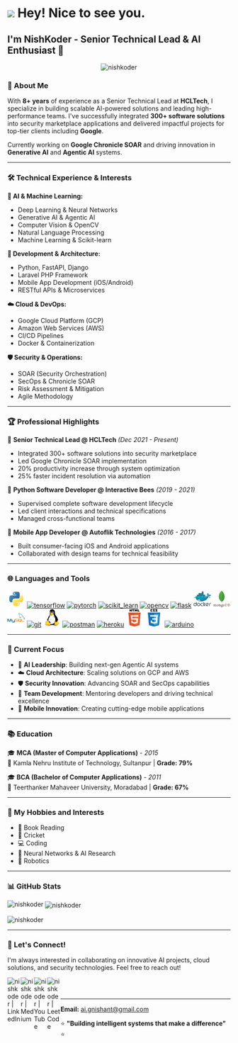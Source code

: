 # <img src="https://emojis.slackmojis.com/emojis/images/1531849430/4246/blob-sunglasses.gif?1531849430" width="30"/> Hey! Nice to see you.

## I'm NishKoder - Senior Technical Lead & AI Enthusiast 🚀

<p align="center">
  <img src="https://komarev.com/ghpvc/?username=nishkoder&label=Profile%20views&color=0e75b6&style=flat" alt="nishkoder" />
</p>

### 💫 About Me
With **8+ years** of experience as a Senior Technical Lead at **HCLTech**, I specialize in building scalable AI-powered solutions and leading high-performance teams. I've successfully integrated **300+ software solutions** into security marketplace applications and delivered impactful projects for top-tier clients including **Google**.

Currently working on **Google Chronicle SOAR** and driving innovation in **Generative AI** and **Agentic AI** systems.

---

### 🛠️ Technical Experience & Interests

**🤖 AI & Machine Learning:**
- Deep Learning & Neural Networks
- Generative AI & Agentic AI  
- Computer Vision & OpenCV
- Natural Language Processing
- Machine Learning & Scikit-learn

**🔧 Development & Architecture:**
- Python, FastAPI, Django
- Laravel PHP Framework
- Mobile App Development (iOS/Android)
- RESTful APIs & Microservices

**☁️ Cloud & DevOps:**
- Google Cloud Platform (GCP)
- Amazon Web Services (AWS)
- CI/CD Pipelines
- Docker & Containerization

**🛡️ Security & Operations:**
- SOAR (Security Orchestration)
- SecOps & Chronicle SOAR
- Risk Assessment & Mitigation
- Agile Methodology

---

### 🏆 Professional Highlights

🔹 **Senior Technical Lead @ HCLTech** *(Dec 2021 - Present)*
- Integrated 300+ software solutions into security marketplace
- Led Google Chronicle SOAR implementation
- 20% productivity increase through system optimization
- 25% faster incident resolution via automation

🔹 **Python Software Developer @ Interactive Bees** *(2019 - 2021)*
- Supervised complete software development lifecycle
- Led client interactions and technical specifications
- Managed cross-functional teams

🔹 **Mobile App Developer @ Autoflik Technologies** *(2016 - 2017)*
- Built consumer-facing iOS and Android applications
- Collaborated with design teams for technical feasibility

---

### 🌐 Languages and Tools

<p align="left">
<a href="https://www.python.org" target="_blank"><img src="https://raw.githubusercontent.com/devicons/devicon/master/icons/python/python-original.svg" alt="python" width="40" height="40"/></a>
<a href="https://www.tensorflow.org" target="_blank"><img src="https://www.vectorlogo.zone/logos/tensorflow/tensorflow-icon.svg" alt="tensorflow" width="40" height="40"/></a>
<a href="https://pytorch.org/" target="_blank"><img src="https://www.vectorlogo.zone/logos/pytorch/pytorch-icon.svg" alt="pytorch" width="40" height="40"/></a>
<a href="https://scikit-learn.org/" target="_blank"><img src="https://upload.wikimedia.org/wikipedia/commons/0/05/Scikit_learn_logo_small.svg" alt="scikit_learn" width="40" height="40"/></a>
<a href="https://opencv.org/" target="_blank"><img src="https://www.vectorlogo.zone/logos/opencv/opencv-icon.svg" alt="opencv" width="40" height="40"/></a>
<a href="https://flask.palletsprojects.com/" target="_blank"><img src="https://www.vectorlogo.zone/logos/pocoo_flask/pocoo_flask-icon.svg" alt="flask" width="40" height="40"/></a>
<a href="https://www.docker.com/" target="_blank"><img src="https://raw.githubusercontent.com/devicons/devicon/master/icons/docker/docker-original-wordmark.svg" alt="docker" width="40" height="40"/></a>
<a href="https://www.mongodb.com/" target="_blank"><img src="https://raw.githubusercontent.com/devicons/devicon/master/icons/mongodb/mongodb-original-wordmark.svg" alt="mongodb" width="40" height="40"/></a>
<a href="https://www.mysql.com/" target="_blank"><img src="https://raw.githubusercontent.com/devicons/devicon/master/icons/mysql/mysql-original-wordmark.svg" alt="mysql" width="40" height="40"/></a>
<a href="https://git-scm.com/" target="_blank"><img src="https://www.vectorlogo.zone/logos/git-scm/git-scm-icon.svg" alt="git" width="40" height="40"/></a>
<a href="https://www.linux.org/" target="_blank"><img src="https://raw.githubusercontent.com/devicons/devicon/master/icons/linux/linux-original.svg" alt="linux" width="40" height="40"/></a>
<a href="https://postman.com" target="_blank"><img src="https://www.vectorlogo.zone/logos/getpostman/getpostman-icon.svg" alt="postman" width="40" height="40"/></a>
<a href="https://heroku.com" target="_blank"><img src="https://www.vectorlogo.zone/logos/heroku/heroku-icon.svg" alt="heroku" width="40" height="40"/></a>
<a href="https://www.w3.org/html/" target="_blank"><img src="https://raw.githubusercontent.com/devicons/devicon/master/icons/html5/html5-original-wordmark.svg" alt="html5" width="40" height="40"/></a>
<a href="https://www.w3schools.com/css/" target="_blank"><img src="https://raw.githubusercontent.com/devicons/devicon/master/icons/css3/css3-original-wordmark.svg" alt="css3" width="40" height="40"/></a>
<a href="https://www.arduino.cc/" target="_blank"><img src="https://cdn.worldvectorlogo.com/logos/arduino-1.svg" alt="arduino" width="40" height="40"/></a>
</p>

---

### 🎯 Current Focus

- 🤖 **AI Leadership**: Building next-gen Agentic AI systems
- ☁️ **Cloud Architecture**: Scaling solutions on GCP and AWS  
- 🛡️ **Security Innovation**: Advancing SOAR and SecOps capabilities
- 👥 **Team Development**: Mentoring developers and driving technical excellence
- 📱 **Mobile Innovation**: Creating cutting-edge mobile applications

---

### 📚 Education

🎓 **MCA (Master of Computer Applications)** - *2015*  
📍 Kamla Nehru Institute of Technology, Sultanpur | **Grade: 79%**

🎓 **BCA (Bachelor of Computer Applications)** - *2011*  
📍 Teerthanker Mahaveer University, Moradabad | **Grade: 67%**

---

### 🎨 My Hobbies and Interests
* 📖 Book Reading
* 🏏 Cricket  
* 💻 Coding
* 🧠 Neural Networks & AI Research
* 🤖 Robotics

---

### 📊 GitHub Stats

<p><img align="left" src="https://github-readme-stats.vercel.app/api/top-langs?username=nishkoder&show_icons=true&locale=en&layout=compact" alt="nishkoder" /></p>

<p>&nbsp;<img align="center" src="https://github-readme-stats.vercel.app/api?username=nishkoder&show_icons=true&locale=en" alt="nishkoder" /></p>

<p><img align="center" src="https://github-readme-streak-stats.herokuapp.com/?user=nishkoder&" alt="nishkoder" /></p>

---

### 🤝 Let's Connect!

I'm always interested in collaborating on innovative AI projects, cloud solutions, and security technologies. Feel free to reach out!

[<img align="left" alt="nishkoder | LinkedIn" width="30px" src="https://img.icons8.com/color/48/000000/linkedin.png" />][linkedin]
[<img align="left" alt="nishkoder | Medium" width="30px" src="https://img.icons8.com/color/48/000000/medium.png" />][Medium]
[<img align="left" alt="nishkoder | YouTube" width="30px" src="https://www.vectorlogo.zone/logos/youtube/youtube-tile.svg" />][YouTube]
[<img align="left" alt="nishkoder | LeetCode" width="30px" src="https://user-images.githubusercontent.com/36547915/97088991-45da5d00-1652-11eb-900f-80d106540f4f.png" />][LeetCode]

<br><br>

---

**Email:** ai.gnishant@gmail.com

⭐ **"Building intelligent systems that make a difference"** ⭐

[linkedin]: https://www.linkedin.com/in/nishant-gupta-0a8a7774/
[Medium]: https://medium.com/@nishkoder/
[YouTube]: https://www.youtube.com/channel/UCGHaAIXJiQA76M7DfmLRm_w
[LeetCode]: https://leetcode.com/gnish
